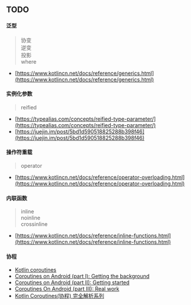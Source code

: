 ## TODO

#### 泛型

> 协变  
> 逆变  
> 投影  
> where  

- [https://www.kotlincn.net/docs/reference/generics.html](https://www.kotlincn.net/docs/reference/generics.html)


#### 实例化参数

> reified  

- [https://typealias.com/concepts/reified-type-parameter/](https://typealias.com/concepts/reified-type-parameter/)
- [https://juejin.im/post/5bd1d590518825288b398f46](https://juejin.im/post/5bd1d590518825288b398f46)


#### 操作符重载

> operator  

- [https://www.kotlincn.net/docs/reference/operator-overloading.html](https://www.kotlincn.net/docs/reference/operator-overloading.html)


#### 内联函数

> inline  
> noinline  
> crossinline  

- [https://www.kotlincn.net/docs/reference/inline-functions.html](https://www.kotlincn.net/docs/reference/inline-functions.html)

#### 协程

- [Kotlin coroutines](https://www.kotlincn.net/docs/reference/coroutines/coroutines-guide.html)
- [Coroutines on Android (part I): Getting the background](https://medium.com/androiddevelopers/coroutines-on-android-part-i-getting-the-background-3e0e54d20bb)
- [Coroutines on Android (part II): Getting started](https://medium.com/androiddevelopers/coroutines-on-android-part-ii-getting-started-3bff117176dd)
- [Coroutines On Android (part III): Real work](https://medium.com/androiddevelopers/coroutines-on-android-part-iii-real-work-2ba8a2ec2f45)
- [Kotlin Coroutines(协程) 完全解析系列](http://johnnyshieh.me/posts/kotlin-coroutine-introduction/)
